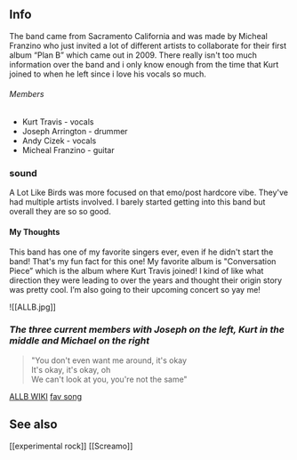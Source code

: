 ## Info
The band came from Sacramento California and was made by Micheal Franzino who just invited a lot of different artists to collaborate for their first album “Plan B” which came out in 2009. There really isn't too much information over the band and i only know enough from the time that Kurt joined to when he left since i love his vocals so much.
###### Members
* Kurt Travis - vocals
* Joseph Arrington - drummer
* Andy Cizek - vocals
* Micheal Franzino - guitar
### sound
A Lot Like Birds was more focused on that emo/post hardcore vibe. They've had multiple artists involved. I barely started getting into this band but overall they are so so good.
#### My Thoughts
This band has one of my favorite singers ever, even if he didn't start the band! That's my fun fact for this one! My favorite album is "Conversation Piece” which is the album where Kurt Travis joined!
I kind of like what direction they were leading to over the years and thought their origin story was pretty cool. I’m also going to their upcoming concert so yay me!

![[ALLB.jpg]]
### *The three current members with Joseph on the left, Kurt in the middle and Michael on the right*

>"You don't even want me around, it's okay  
It's okay, it's okay, oh  
We can't look at you, you're not the same"

[ALLB WIKI](https://en.wikipedia.org/wiki/A_Lot_Like_Birds)
[fav song](https://genius.com/A-lot-like-birds-vanitys-fair-lyrics)

## See also
[[experimental rock]]
[[Screamo]]